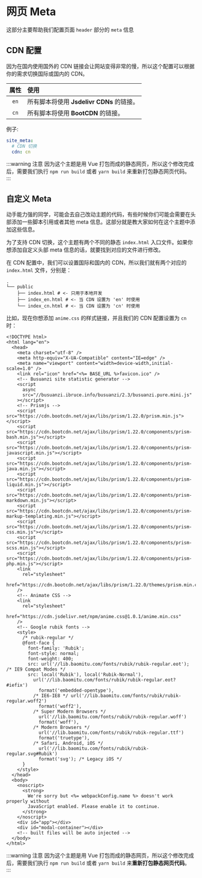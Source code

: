 # 网页 Meta

这部分主要帮助我们配置页面 `header` 部分的 `meta` 信息

## CDN 配置

因为在国内使用国外的 CDN 链接会让网站变得非常的慢，所以这个配置可以根据你的需求切换国际或国内的 CDN。

| 属性 | 使用                                      |
| :--: | :---------------------------------------- |
| `en` | 所有脚本将使用 **Jsdelivr CDNs** 的链接。 |
| `cn` | 所有脚本将使用 **BootCDN** 的链接。       |

例子:

```yaml
site_meta:
  # CDN 切换
  cdn: cn
```

:::warning 注意
因为这个主题是用 Vue 打包而成的静态网页，所以这个修改完成后，需要我们执行 `npm run build` 或者 `yarn build` 来重新打包静态网页代码。
:::

## 自定义 Meta

动手能力强的同学，可能会去自己改动主题的代码，有些时候你们可能会需要在头部添加一些脚本引用或者其他 meta 信息。这部分就是教大家如何在这个主题中添加这些信息。

为了支持 CDN 切换，这个主题有两个不同的静态 `index.html` 入口文件。如果你想添加自定义头部 meta 信息的话，就要找到对应的文件进行修改。

在 CDN 配置中，我们可以设置国际和国内的 CDN，所以我们就有两个对应的 `index.html` 文件，分别是：

```shell:no-line-numbers
.
└── public
    ├── index.html # <- 只用于本地开发
    ├── index_en.html # <- 当 CDN 设置为 'en' 时使用
    └── index_cn.html # <- 当 CDN 设置为 'cn' 时使用
```

比如，现在你想添加 `anime.css` 的样式链接，并且我们的 CDN 配置设置为 `cn` 时：

```html{26-30}:no-line-numbers
<!DOCTYPE html>
<html lang="en">
  <head>
    <meta charset="utf-8" />
    <meta http-equiv="X-UA-Compatible" content="IE=edge" />
    <meta name="viewport" content="width=device-width,initial-scale=1.0" />
    <link rel="icon" href="<%= BASE_URL %>favicon.ico" />
    <!-- Busuanzi site statistic generator -->
    <script
      async
      src="//busuanzi.ibruce.info/busuanzi/2.3/busuanzi.pure.mini.js"
    ></script>
    <!-- Prismjs -->
    <script src="https://cdn.bootcdn.net/ajax/libs/prism/1.22.0/prism.min.js"></script>
    <script src="https://cdn.bootcdn.net/ajax/libs/prism/1.22.0/components/prism-bash.min.js"></script>
    <script src="https://cdn.bootcdn.net/ajax/libs/prism/1.22.0/components/prism-javascript.min.js"></script>
    <script src="https://cdn.bootcdn.net/ajax/libs/prism/1.22.0/components/prism-java.min.js"></script>
    <script src="https://cdn.bootcdn.net/ajax/libs/prism/1.22.0/components/prism-liquid.min.js"></script>
    <script src="https://cdn.bootcdn.net/ajax/libs/prism/1.22.0/components/prism-markdown.min.js"></script>
    <script src="https://cdn.bootcdn.net/ajax/libs/prism/1.22.0/components/prism-markup-templating.min.js"></script>
    <script src="https://cdn.bootcdn.net/ajax/libs/prism/1.22.0/components/prism-css.min.js"></script>
    <script src="https://cdn.bootcdn.net/ajax/libs/prism/1.22.0/components/prism-scss.min.js"></script>
    <script src="https://cdn.bootcdn.net/ajax/libs/prism/1.22.0/components/prism-php.min.js"></script>
    <link
      rel="stylesheet"
      href="https://cdn.bootcdn.net/ajax/libs/prism/1.22.0/themes/prism.min.css"
    />
    <!-- Animate CSS -->
    <link
      rel="stylesheet"
      href="https://cdn.jsdelivr.net/npm/anime.css@1.0.1/anime.min.css"
    />
    <!-- Google rubik fonts -->
    <style>
      /* rubik-regular */
      @font-face {
        font-family: 'Rubik';
        font-style: normal;
        font-weight: 400;
        src: url('//lib.baomitu.com/fonts/rubik/rubik-regular.eot'); /* IE9 Compat Modes */
        src: local('Rubik'), local('Rubik-Normal'),
          url('//lib.baomitu.com/fonts/rubik/rubik-regular.eot?#iefix')
            format('embedded-opentype'),
          /* IE6-IE8 */ url('//lib.baomitu.com/fonts/rubik/rubik-regular.woff2')
            format('woff2'),
          /* Super Modern Browsers */
            url('//lib.baomitu.com/fonts/rubik/rubik-regular.woff')
            format('woff'),
          /* Modern Browsers */
            url('//lib.baomitu.com/fonts/rubik/rubik-regular.ttf')
            format('truetype'),
          /* Safari, Android, iOS */
            url('//lib.baomitu.com/fonts/rubik/rubik-regular.svg#Rubik')
            format('svg'); /* Legacy iOS */
      }
    </style>
  </head>
  <body>
    <noscript>
      <strong>
        We're sorry but <%= webpackConfig.name %> doesn't work properly without
        JavaScript enabled. Please enable it to continue.
      </strong>
    </noscript>
    <div id="app"></div>
    <div id="modal-container"></div>
    <!-- built files will be auto injected -->
  </body>
</html>
```

:::warning 注意
因为这个主题是用 Vue 打包而成的静态网页，所以这个修改完成后，需要我们执行 `npm run build` 或者 `yarn build` 来**重新打包静态网页代码**。
:::
